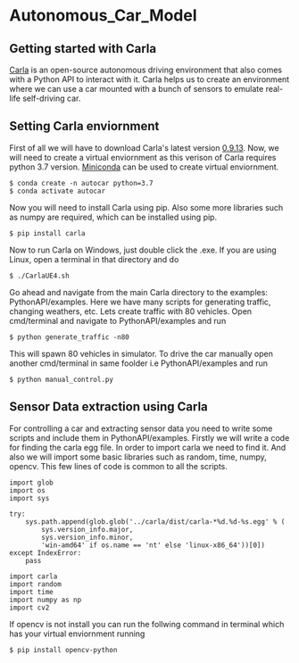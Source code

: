 # Autonomous_Car_Model
## Getting started with Carla
[Carla](https://carla.org) is an open-source autonomous driving environment that also comes with a Python API to interact with it. Carla helps us to create an environment where we can use a car mounted with a bunch of sensors to emulate real-life self-driving car.
## Setting Carla enviornment
First of all we will have to download Carla's latest version [0.9.13](https://carla.org/2021/11/16/release-0.9.13/). Now, we will need to create a virtual enviornment as this verison of Carla requires python 3.7 version. [Miniconda](https://docs.conda.io/projects/conda/en/latest/user-guide/install/windows.html) can be used to create virtual enviornment. 
```
$ conda create -n autocar python=3.7
$ conda activate autocar
```
Now you will need to install Carla using pip. Also some more libraries such as numpy are required, which can be installed using pip.
```
$ pip install carla
```
Now to run Carla on Windows, just double click the .exe. If you are using Linux, open a terminal in that directory and do
```
$ ./CarlaUE4.sh
```
Go ahead and navigate from the main Carla directory to the examples: PythonAPI/examples. Here we have many scripts for generating traffic, changing weathers, etc. Lets create traffic with 80 vehicles. Open cmd/terminal and navigate to PythonAPI/examples and run
```
$ python generate_traffic -n80
```
This will spawn 80 vehicles in simulator.
To drive the car manually open another cmd/terminal in same foolder i.e PythonAPI/examples and run
```
$ python manual_control.py
```
## Sensor Data extraction using Carla
For controlling a car and extracting sensor data you need to write some scripts and include them in PythonAPI/examples.
Firstly we will write a code for finding the carla egg file. In order to import carla we need to find it. And also we will import some basic libraries such as random, time, numpy, opencv. This few lines of code is common to all the scripts.

```
import glob
import os
import sys

try:
    sys.path.append(glob.glob('../carla/dist/carla-*%d.%d-%s.egg' % (
        sys.version_info.major,
        sys.version_info.minor,
        'win-amd64' if os.name == 'nt' else 'linux-x86_64'))[0])
except IndexError:
    pass

import carla
import random
import time
import numpy as np
import cv2
```

If opencv is not install you can run the follwing command in terminal which has your virtual enviornment running
```
$ pip install opencv-python
```

